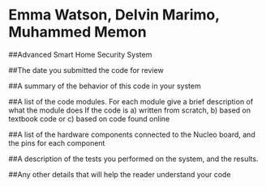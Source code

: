 
# Emma Watson, Delvin Marimo, Muhammed Memon

##Advanced Smart Home Security System

##The date you submitted the code for review


##A summary of the behavior of this code in your system


##A list of the code modules. For each module give a brief description of what the module does
If the code is a) written from scratch, b) based on textbook code or c) based on code found online



##A list of the hardware components connected to the Nucleo board, and the pins for each component



##A description of the tests you performed on the system, and the results.



##Any other details that will help the reader understand your code
